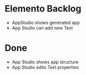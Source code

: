 Elemento Backlog
================

- AppStudio shows generated app
- App Studio can add new Text

Done
====

- App Studio shows app structure
- App Studio edits Text properties
